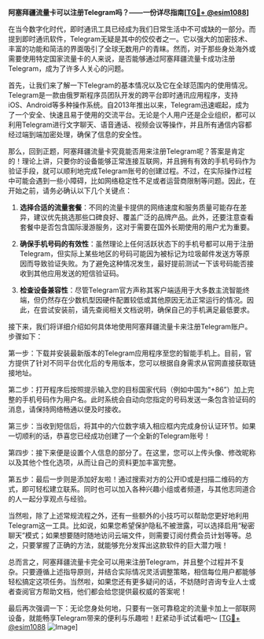**阿塞拜疆流量卡可以注册Telegram吗？——一份详尽指南[[TG💪+ @esim1088](https://t.me/s/esim1088)]**

在当今数字化时代，即时通讯工具已经成为我们日常生活中不可或缺的一部分。而提到即时通讯软件，Telegram无疑是其中的佼佼者之一。它以强大的加密技术、丰富的功能和简洁的界面吸引了全球无数用户的青睐。然而，对于那些身处海外或需要使用特定国家流量卡的人来说，是否能够通过阿塞拜疆流量卡成功注册Telegram，成为了许多人关心的问题。

首先，让我们来了解一下Telegram的基本情况以及它在全球范围内的使用情况。Telegram是一款由俄罗斯程序员团队开发的跨平台即时通讯应用程序，支持iOS、Android等多种操作系统。自2013年推出以来，Telegram迅速崛起，成为了一个安全、快速且易于使用的交流平台。无论是个人用户还是企业组织，都可以利用Telegram进行文字聊天、语音通话、视频会议等操作，并且所有通信内容都经过端到端加密处理，确保了信息的安全性。

那么，回到正题，阿塞拜疆流量卡究竟能否用来注册Telegram呢？答案是肯定的！理论上讲，只要你的设备能够正常连接互联网，并且拥有有效的手机号码作为验证手段，就可以顺利地完成Telegram账号的创建过程。不过，在实际操作过程中可能会遇到一些小障碍，比如网络稳定性不足或者运营商限制等问题。因此，在开始之前，请务必确认以下几个关键点：

1. **选择合适的流量套餐**：不同的流量卡提供的网络速度和服务质量可能存在差异，建议优先挑选那些口碑良好、覆盖广泛的品牌产品。此外，还要注意查看套餐中是否包含国际漫游服务，这对于需要在国外长期使用的用户尤为重要。

2. **确保手机号码的有效性**：虽然理论上任何活跃状态下的手机号都可以用于注册Telegram，但实际上某些地区的号码可能因为被标记为垃圾邮件发送方等原因而导致验证失败。为了避免这种情况发生，最好提前测试一下该号码能否接收到其他应用发送的短信验证码。

3. **检查设备兼容性**：尽管Telegram官方声称其客户端适用于大多数主流智能终端，但仍然存在少数机型因硬件配置较低或其他原因无法正常运行的情况。因此，在尝试安装前，请先查阅相关文档说明，确保自己的手机满足最低要求。

接下来，我们将详细介绍如何具体地使用阿塞拜疆流量卡来注册Telegram账户。步骤如下：

第一步：下载并安装最新版本的Telegram应用程序至您的智能手机上。目前，官方提供了针对不同平台优化后的专用版本，您可以根据自身需求从官网直接获取链接地址。

第二步：打开程序后按照提示输入您的目标国家代码（例如中国为“+86”）加上完整的手机号码作为用户名。此时系统会自动向您指定的号码发送一条包含验证码的消息，请保持网络畅通以便及时接收。

第三步：当收到短信后，将其中的六位数字填入相应框内完成身份认证环节。如果一切顺利的话，恭喜您已经成功创建了一个全新的Telegram账号！

第四步：接下来便是设置个人信息的部分了。在这里，您可以上传头像、修改昵称以及其他个性化选项，从而让自己的资料更加丰富完整。

第五步：最后一步则是添加好友啦！通过搜索对方的公开ID或是扫描二维码的方式，即可轻松建立联系。同时也可以加入各种兴趣小组或者频道，与其他志同道合的人一起分享观点与经验。

当然啦，除了上述常规流程之外，还有一些额外的小技巧可以帮助您更好地利用Telegram这一工具。比如说，如果您希望保护隐私不被泄露，可以选择启用“秘密聊天”模式；如果想要随时随地访问云端文件，则需要订阅付费会员计划等等。总之，只要掌握了正确的方法，就能够充分发挥出这款软件的巨大潜力哦！

总而言之，阿塞拜疆流量卡完全可以用来注册Telegram，并且整个过程并不复杂。只要遵循上述指导原则，并结合实际情况灵活调整策略，相信每位用户都能够轻松搞定这项任务。当然啦，如果您还有更多疑问的话，不妨随时咨询专业人士或者查阅官方帮助文档，他们都会给您提供最权威的答案呢！

最后再次强调一下：无论您身处何地，只要有一张可靠稳定的流量卡加上一部联网设备，就能畅享Telegram带来的便利与乐趣啦！赶紧动手试试看吧～ [[TG💪+ @esim1088](https://t.me/s/esim1088) ![Image](https://i.postimg.cc/4NQfJmqS/Snipaste-2025-05-13-00-14-12.png)]